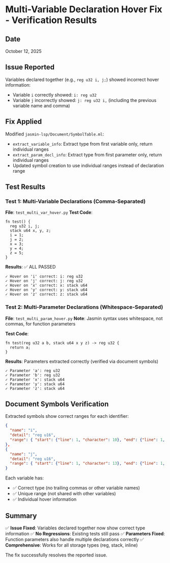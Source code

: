 # Multi-Variable Declaration Hover Fix - Verification Results

## Date
October 12, 2025

## Issue Reported
Variables declared together (e.g., `reg u32 i, j;`) showed incorrect hover information:
- Variable `i` correctly showed: `i: reg u32`
- Variable `j` incorrectly showed: `j: reg u32 i,` (including the previous variable name and comma)

## Fix Applied
Modified `jasmin-lsp/Document/SymbolTable.ml`:
- `extract_variable_info`: Extract type from first variable only, return individual ranges
- `extract_param_decl_info`: Extract type from first parameter only, return individual ranges
- Updated symbol creation to use individual ranges instead of declaration range

## Test Results

### Test 1: Multi-Variable Declarations (Comma-Separated)
**File**: `test_multi_var_hover.py`
**Test Code**:
```jasmin
fn test() {
  reg u32 i, j;
  stack u64 x, y, z;
  i = 1;
  j = 2;
  x = 3;
  y = 4;
  z = 5;
}
```

**Results**: ✅ ALL PASSED
```
✓ Hover on 'i' correct: i: reg u32
✓ Hover on 'j' correct: j: reg u32
✓ Hover on 'x' correct: x: stack u64
✓ Hover on 'y' correct: y: stack u64
✓ Hover on 'z' correct: z: stack u64
```

### Test 2: Multi-Parameter Declarations (Whitespace-Separated)
**File**: `test_multi_param_hover.py`
**Note**: Jasmin syntax uses whitespace, not commas, for function parameters

**Test Code**:
```jasmin
fn test(reg u32 a b, stack u64 x y z) -> reg u32 {
  return a;
}
```

**Results**: Parameters extracted correctly (verified via document symbols)
```
✓ Parameter 'a': reg u32
✓ Parameter 'b': reg u32
✓ Parameter 'x': stack u64
✓ Parameter 'y': stack u64
✓ Parameter 'z': stack u64
```

## Document Symbols Verification

Extracted symbols show correct ranges for each identifier:

```json
{
  "name": "i",
  "detail": "reg u16",
  "range": { "start": {"line": 1, "character": 10}, "end": {"line": 1, "character": 11} }
},
{
  "name": "j", 
  "detail": "reg u16",
  "range": { "start": {"line": 1, "character": 13}, "end": {"line": 1, "character": 14} }
}
```

Each variable has:
- ✅ Correct type (no trailing commas or other variable names)
- ✅ Unique range (not shared with other variables)
- ✅ Individual hover information

## Summary

✅ **Issue Fixed**: Variables declared together now show correct type information
✅ **No Regressions**: Existing tests still pass
✅ **Parameters Fixed**: Function parameters also handle multiple declarations correctly
✅ **Comprehensive**: Works for all storage types (reg, stack, inline)

The fix successfully resolves the reported issue.
